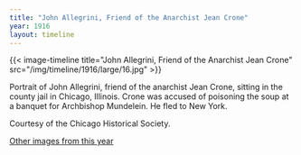 ```yaml
---
title: "John Allegrini, Friend of the Anarchist Jean Crone"
year: 1916
layout: timeline
---
```


{{< image-timeline title="John Allegrini, Friend of the Anarchist Jean Crone" src="/img/timeline/1916/large/16.jpg" >}}



Portrait of John Allegrini, friend of the anarchist Jean Crone, sitting in the county jail in Chicago, Illinois. Crone was accused of poisoning the soup at a banquet for Archbishop Mundelein. He fled to New York. 

Courtesy of the Chicago Historical Society.  

[Other images from this year](/historical/timeline/1916)